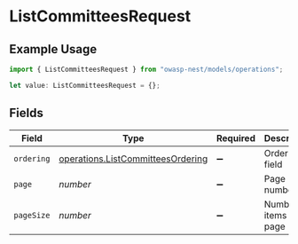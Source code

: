 # ListCommitteesRequest

## Example Usage

```typescript
import { ListCommitteesRequest } from "owasp-nest/models/operations";

let value: ListCommitteesRequest = {};
```

## Fields

| Field                                                                                  | Type                                                                                   | Required                                                                               | Description                                                                            |
| -------------------------------------------------------------------------------------- | -------------------------------------------------------------------------------------- | -------------------------------------------------------------------------------------- | -------------------------------------------------------------------------------------- |
| `ordering`                                                                             | [operations.ListCommitteesOrdering](../../models/operations/listcommitteesordering.md) | :heavy_minus_sign:                                                                     | Ordering field                                                                         |
| `page`                                                                                 | *number*                                                                               | :heavy_minus_sign:                                                                     | Page number                                                                            |
| `pageSize`                                                                             | *number*                                                                               | :heavy_minus_sign:                                                                     | Number of items per page                                                               |